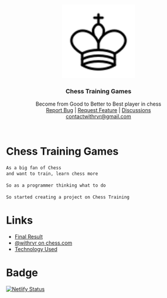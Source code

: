 <p align="center">
  <a href="https://chess-training-games.netlify.app/">
    <img src="./public/logo.svg" alt="chess logo" width="200">
  </a>
</p>

<h3 align="center">Chess Training Games</h3>

<p align="center">
  Become from Good to Better to Best player in chess
  <br>
  <a href="https://github.com/withrvr/Chess-Training-Games/issues/new?template=bug_report.md">Report Bug</a>
  |
  <a href="https://github.com/withrvr/Chess-Training-Games/issues/new?template=feature_request.md">Request Feature</a>
  |
  <a href="https://github.com/withrvr/Chess-Training-Games/discussions">Discussions</a>
  <br>
  <a href="mailto:contactwithrvr@gmail.com">contactwithrvr@gmail.com</a>
</p>

<br>

# Chess Training Games

```
As a big fan of Chess
and want to train, learn chess more

So as a programmer thinking what to do

So started creating a project on Chess Training
```

# Links

-   [Final Result](https://chess-training-games.netlify.app/)
-   [@withrvr on chess.com](https://www.chess.com/member/withrvr)
-   [Technology Used](./Developer_Guide.md)

# Badge

[![Netlify Status](https://api.netlify.com/api/v1/badges/e60cbbc7-c396-45bd-819c-6e04eb418757/deploy-status)](https://app.netlify.com/sites/chess-training-games/deploys)

